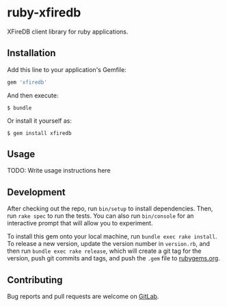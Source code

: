 # ruby-xfiredb

XFireDB client library for ruby applications.

## Installation

Add this line to your application's Gemfile:

```ruby
gem 'xfiredb'
```

And then execute:

    $ bundle

Or install it yourself as:

    $ gem install xfiredb

## Usage

TODO: Write usage instructions here

## Development

After checking out the repo, run `bin/setup` to install dependencies. 
Then, run `rake spec` to run the tests. You can also run `bin/console`
for an interactive prompt that will allow you to experiment.

To install this gem onto your local machine, run `bundle exec rake install`. 
To release a new version, update the version number in `version.rb`, and
then run `bundle exec rake release`, which will create a git tag for the version,
push git commits and tags, and push the `.gem`
file to [rubygems.org](https://rubygems.org).

## Contributing

Bug reports and pull requests are welcome on [GitLab](http://git.bietje.net/xfiredb/xfiredb).

